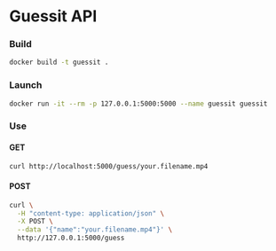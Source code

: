 # Guessit API

### Build

```sh
docker build -t guessit .
```

### Launch

```sh
docker run -it --rm -p 127.0.0.1:5000:5000 --name guessit guessit
```

### Use

#### GET

```sh
curl http://localhost:5000/guess/your.filename.mp4
```

#### POST

```sh
curl \
  -H "content-type: application/json" \
  -X POST \
  --data '{"name":"your.filename.mp4"}' \
  http://127.0.0.1:5000/guess
```
